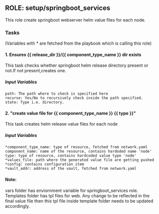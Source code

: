 [//]: # (##############################################################################################)
[//]: # (Copyright Accenture. All Rights Reserved.)
[//]: # (SPDX-License-Identifier: Apache-2.0)
[//]: # (##############################################################################################)

## ROLE: setup/springboot_services
This role create springboot webserver helm value files for each node.

### Tasks
(Variables with * are fetched from the playbook which is calling this role)
#### 1. Ensures {{ release_dir }}/{{ component_type_name }} dir exists
This task checks whether springboot helm release directory present or not.If not present,creates one.
##### Input Variables
  
    path: The path where to check is specified here
    recurse: Yes/No to recursively check inside the path specified.
    state: Type i.e. directory.

#### 2. "create value file for {{ component_type_name }} {{ type }}"
This task creates helm release value files for each node
##### Input Variables
    *component_type_name: type of resource, fetched from network.yaml
    component_name: name of the resource, contains hardoded name 'node'
    type: type of resource, contains hardcoded value type 'node'
    *values_file: path where the generated value file are getting pushed
    *config: contains configuration item
    *vault_addr: address of the vault, fetched from network.yaml

#### Note:
 vars folder has enviornment variable for springboot_services role. Templates folder has tpl files for web. Any change to be reflected in the final value file then this tpl file inside template folder needs to be updated accordingly.
